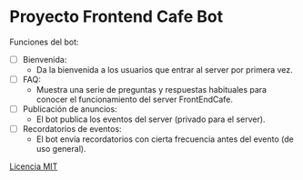 # Proyecto Frontend Cafe Bot

Funciones del bot:

- [ ] Bienvenida:
    - Da la bienvenida a los usuarios que entrar al server por primera vez.
- [ ] FAQ:
    - Muestra una serie de preguntas y respuestas habituales para conocer el funcionamiento del server FrontEndCafe.
- [ ] Publicación de anuncios:
    - El bot publica los eventos del server (privado para el server).
- [ ] Recordatorios de eventos:
    - El bot envía recordatorios con cierta frecuencia antes del evento (de uso general).

[Licencia MIT](./LICENSE)
